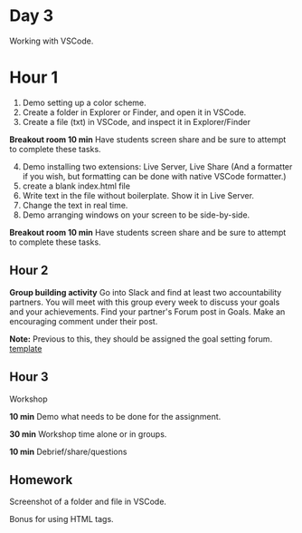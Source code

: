 # Day 3

Working with VSCode.

# Hour 1

1. Demo setting up a color scheme.
2. Create a folder in Explorer or Finder, and open it in VSCode.
3. Create a file (txt) in VSCode, and inspect it in Explorer/Finder

**Breakout room 10 min** Have students screen share and be sure to attempt to complete these tasks.

4. Demo installing two extensions: Live Server, Live Share (And a formatter if you wish, but formatting can be done with native VSCode formatter.)
5. create a blank index.html file
6. Write text in the file without boilerplate. Show it in Live Server.
7. Change the text in real time.
8. Demo arranging windows on your screen to be side-by-side.

**Breakout room 10 min** Have students screen share and be sure to attempt to complete these tasks.

## Hour 2

**Group building activity** Go into Slack and find at least two accountability partners. You will meet with this group every week to discuss your goals and your achievements. Find your partner's Forum post in Goals. Make an encouraging comment under their post.

**Note:** Previous to this, they should be assigned the goal setting forum. [template](../group-topics-week-1.md)

## Hour 3

Workshop

**10 min** Demo what needs to be done for the assignment.

**30 min** Workshop time alone or in groups.

**10 min** Debrief/share/questions

## Homework

Screenshot of a folder and file in VSCode.

Bonus for using HTML tags.

